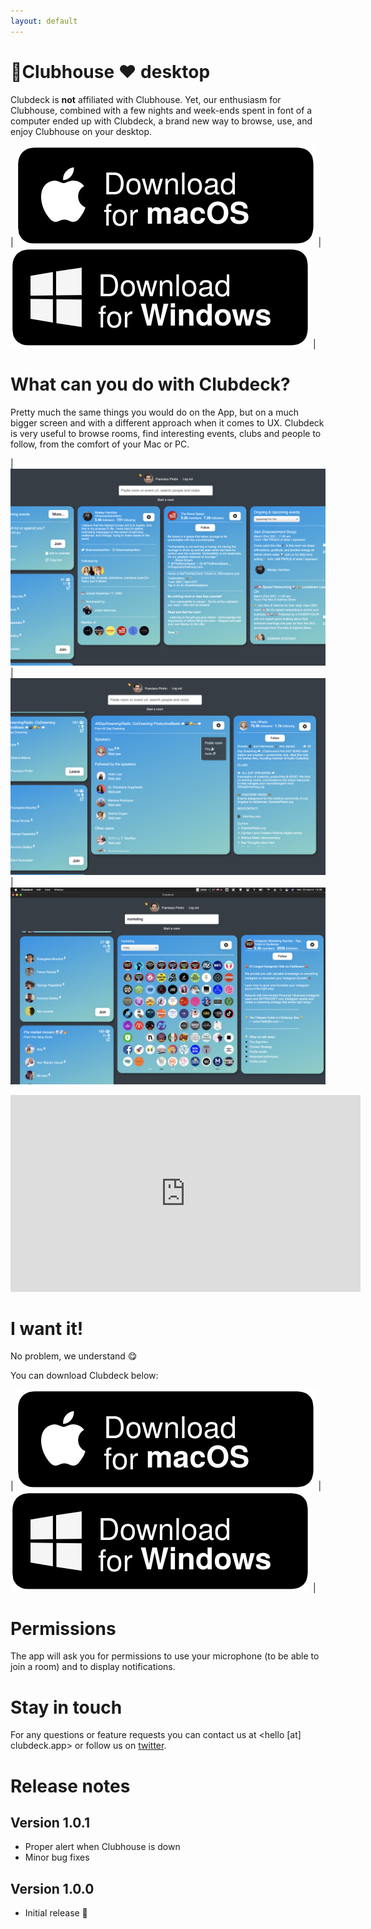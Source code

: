 ```yaml
---
layout: default
---
```


# 👋Clubhouse ❤️ desktop

Clubdeck is **not** affiliated with Clubhouse.
Yet, our enthusiasm for Clubhouse, combined with a few nights and week-ends spent in font of a computer ended up with Clubdeck, a
brand new way to browse, use, and enjoy Clubhouse on your desktop.

| <a href="https://github.com/clubdeck/clubdeck.github.io/releases/download/release/Clubdeck-1.0.1.dmg" onClick="gtag('event', 'download', {'os': 'macOS'});">![Download for macOS](/img/macOS.svg)</a> | <a href="https://github.com/clubdeck/clubdeck.github.io/releases/download/release/Clubdeck.Setup.1.0.1.exe" onClick="gtag('event', 'download', {'os': 'windows'});">![Download for windows](/img/Windows.svg)</a> |

# What can you do with Clubdeck?

Pretty much the same things you would do on the App, but on a much bigger screen and with a different approach when it comes to
UX. Clubdeck is very useful to browse rooms, find interesting events, clubs and people to follow, from the comfort of your Mac or PC.

| ![Screenshot 1](/img/screen1.png) | ![Screenshot 2](/img/screen2.png) | ![Screenshot 3](/img/screen3.png)

<div class="video-container">
<iframe width="560" height="315" src="https://www.youtube.com/embed/CajVhgfknMk" title="YouTube video player" frameborder="0" allow="accelerometer; autoplay; clipboard-write; encrypted-media; gyroscope; picture-in-picture" allowfullscreen></iframe>
</div>

# I want it!

No problem, we understand 😋

You can download Clubdeck below:

| <a href="https://github.com/clubdeck/clubdeck.github.io/releases/download/release/Clubdeck-1.0.1.dmg" onClick="gtag('event', 'download', {'os': 'macOS'});">![Download for macOS](/img/macOS.svg)</a> | <a href="https://github.com/clubdeck/clubdeck.github.io/releases/download/release/Clubdeck.Setup.1.0.1.exe" onClick="gtag('event', 'download', {'os': 'windows'});">![Download for windows](/img/Windows.svg)</a> |

# Permissions

The app will ask you for permissions to use your microphone (to be able to join a room) and to display notifications.

# Stay in touch

For any questions or feature requests you can contact us at <hello [at] clubdeck.app> or follow us on [twitter](https://www.twitter.com/clubdeckapp).

# Release notes

## Version 1.0.1

* Proper alert when Clubhouse is down
* Minor bug fixes

## Version 1.0.0

* Initial release 🎉